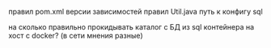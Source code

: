 правил pom.xml версии зависимостей
правил Util.java путь к конфигу sql

на сколько правильно прокидывать каталог с БД из sql контейнера на хост c docker? (в сети мнения разные)
